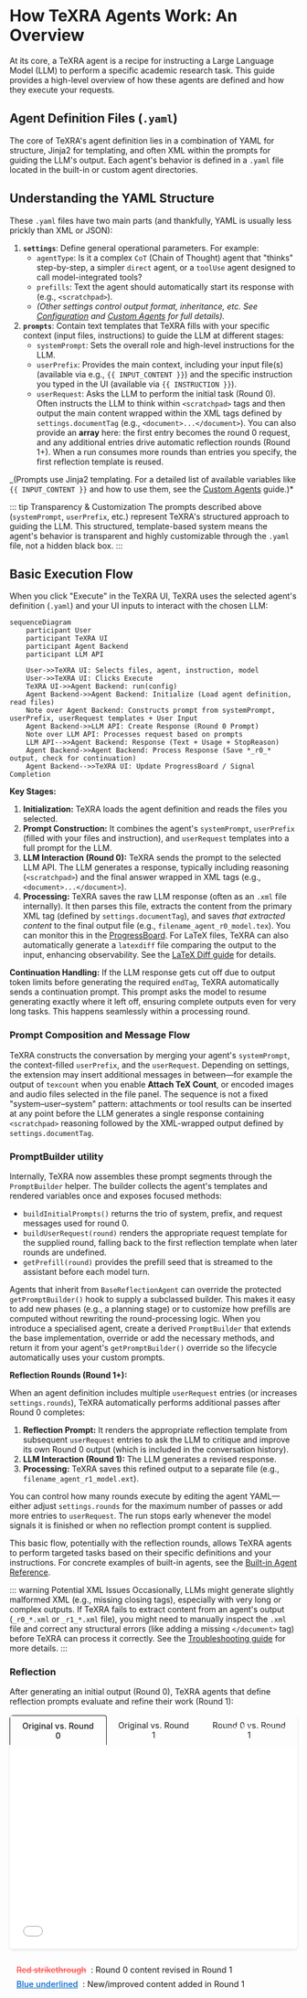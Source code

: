 # How TeXRA Agents Work: An Overview

At its core, a TeXRA agent is a recipe for instructing a Large Language Model (LLM) to perform a specific academic research task. This guide provides a high-level overview of how these agents are defined and how they execute your requests.

## Agent Definition Files (`.yaml`)

The core of TeXRA's agent definition lies in a combination of YAML for structure, Jinja2 for templating, and often XML within the prompts for guiding the LLM's output. Each agent's behavior is defined in a `.yaml` file located in the built-in or custom agent directories.

## Understanding the YAML Structure

These `.yaml` files have two main parts (and thankfully, YAML is usually less prickly than XML or JSON):

1.  **`settings`**: Define general operational parameters. For example:
    - `agentType`: Is it a complex `CoT` (Chain of Thought) agent that "thinks" step-by-step, a simpler `direct` agent, or a `toolUse` agent designed to call model-integrated tools?
    - `prefills`: Text the agent should automatically start its response with (e.g., `<scratchpad>`).
    - _(Other settings control output format, inheritance, etc. See [Configuration](./configuration.md) and [Custom Agents](./custom-agents.md) for full details)._
2.  **`prompts`**: Contain text templates that TeXRA fills with your specific context (input files, instructions) to guide the LLM at different stages:
    - `systemPrompt`: Sets the overall role and high-level instructions for the LLM.
    - `userPrefix`: Provides the main context, including your input file(s) (available via e.g., `{{ INPUT_CONTENT }}`) and the specific instruction you typed in the UI (available via `{{ INSTRUCTION }}`).
    - `userRequest`: Asks the LLM to perform the initial task (Round 0). Often instructs the LLM to think within `<scratchpad>` tags and then output the main content wrapped within the XML tags defined by `settings.documentTag` (e.g., `<document>...</document>`). You can also provide an **array** here: the first entry becomes the round 0 request, and any additional entries drive automatic reflection rounds (Round 1+). When a run consumes more rounds than entries you specify, the first reflection template is reused.

\_(Prompts use Jinja2 templating. For a detailed list of available variables like `{{ INPUT_CONTENT }}` and how to use them, see the [Custom Agents](./custom-agents.md) guide.)\*

::: tip Transparency & Customization
The prompts described above (`systemPrompt`, `userPrefix`, etc.) represent TeXRA's structured approach to guiding the LLM. This structured, template-based system means the agent's behavior is transparent and highly customizable through the `.yaml` file, not a hidden black box.
:::

## Basic Execution Flow

When you click "Execute" in the TeXRA UI, TeXRA uses the selected agent's definition (`.yaml`) and your UI inputs to interact with the chosen LLM:

```mermaid
sequenceDiagram
    participant User
    participant TeXRA UI
    participant Agent Backend
    participant LLM API

    User->>TeXRA UI: Selects files, agent, instruction, model
    User->>TeXRA UI: Clicks Execute
    TeXRA UI->>Agent Backend: run(config)
    Agent Backend->>Agent Backend: Initialize (Load agent definition, read files)
    Note over Agent Backend: Constructs prompt from systemPrompt, userPrefix, userRequest templates + User Input
    Agent Backend->>LLM API: Create Response (Round 0 Prompt)
    Note over LLM API: Processes request based on prompts
    LLM API-->>Agent Backend: Response (Text + Usage + StopReason)
    Agent Backend->>Agent Backend: Process Response (Save *_r0_* output, check for continuation)
    Agent Backend-->>TeXRA UI: Update ProgressBoard / Signal Completion
```

**Key Stages:**

1.  **Initialization:** TeXRA loads the agent definition and reads the files you selected.
2.  **Prompt Construction:** It combines the agent's `systemPrompt`, `userPrefix` (filled with your files and instruction), and `userRequest` templates into a full prompt for the LLM.
3.  **LLM Interaction (Round 0):** TeXRA sends the prompt to the selected LLM API. The LLM generates a response, typically including reasoning (`<scratchpad>`) and the final answer wrapped in XML tags (e.g., `<document>...</document>`).
4.  **Processing:** TeXRA saves the raw LLM response (often as an `.xml` file internally). It then parses this file, extracts the content from the primary XML tag (defined by `settings.documentTag`), and saves _that extracted content_ to the final output file (e.g., `filename_agent_r0_model.tex`). You can monitor this in the [ProgressBoard](./progress-board.md). For LaTeX files, TeXRA can also automatically generate a `latexdiff` file comparing the output to the input, enhancing observability. See the [LaTeX Diff guide](./latex-diff.md) for details.

**Continuation Handling:** If the LLM response gets cut off due to output token limits before generating the required `endTag`, TeXRA automatically sends a continuation prompt. This prompt asks the model to resume generating exactly where it left off, ensuring complete outputs even for very long tasks. This happens seamlessly within a processing round.

### Prompt Composition and Message Flow

TeXRA constructs the conversation by merging your agent's `systemPrompt`, the context-filled `userPrefix`, and the `userRequest`. Depending on settings, the extension may insert additional messages in between—for example the output of `texcount` when you enable **Attach TeX Count**, or encoded images and audio files selected in the file panel. The sequence is not a fixed "system–user–system" pattern: attachments or tool results can be inserted at any point before the LLM generates a single response containing `<scratchpad>` reasoning followed by the XML-wrapped output defined by `settings.documentTag`.

### PromptBuilder utility

Internally, TeXRA now assembles these prompt segments through the `PromptBuilder` helper. The builder collects the agent's templates and rendered variables once and exposes focused methods:

- `buildInitialPrompts()` returns the trio of system, prefix, and request messages used for round 0.
- `buildUserRequest(round)` renders the appropriate request template for the supplied round, falling back to the first reflection template when later rounds are undefined.
- `getPrefill(round)` provides the prefill seed that is streamed to the assistant before each model turn.

Agents that inherit from `BaseReflectionAgent` can override the protected `getPromptBuilder()` hook to supply a subclassed builder. This makes it easy to add new phases (e.g., a planning stage) or to customize how prefills are computed without rewriting the round-processing logic. When you introduce a specialised agent, create a derived `PromptBuilder` that extends the base implementation, override or add the necessary methods, and return it from your agent's `getPromptBuilder()` override so the lifecycle automatically uses your custom prompts.

**Reflection Rounds (Round 1+):**

When an agent definition includes multiple `userRequest` entries (or increases `settings.rounds`), TeXRA automatically performs additional passes after Round 0 completes:

1.  **Reflection Prompt:** It renders the appropriate reflection template from subsequent `userRequest` entries to ask the LLM to critique and improve its own Round 0 output (which is included in the conversation history).
2.  **LLM Interaction (Round 1):** The LLM generates a revised response.
3.  **Processing:** TeXRA saves this refined output to a separate file (e.g., `filename_agent_r1_model.ext`).

You can control how many rounds execute by editing the agent YAML—either adjust `settings.rounds` for the maximum number of passes or add more entries to `userRequest`. The run stops early whenever the model signals it is finished or when no reflection prompt content is supplied.

This basic flow, potentially with the reflection rounds, allows TeXRA agents to perform targeted tasks based on their specific definitions and your instructions. For concrete examples of built-in agents, see the [Built-in Agent Reference](./built-in-agents.md).

::: warning Potential XML Issues
Occasionally, LLMs might generate slightly malformed XML (e.g., missing closing tags), especially with very long or complex outputs. If TeXRA fails to extract content from an agent's output (`_r0_*.xml` or `_r1_*.xml` file), you might need to manually inspect the `.xml` file and correct any structural errors (like adding a missing `</document>` tag) before TeXRA can process it correctly. See the [Troubleshooting guide](../reference/troubleshooting.md#output-file-corruption) for more details.
:::

### Reflection

After generating an initial output (Round 0), TeXRA agents that define reflection prompts evaluate and refine their work (Round 1):

<div class="reflection-pdf-viewer">
  <div class="pdf-tabs">
    <button type="button" class="pdf-tab active" data-pdf="/examples/draft_polish_r0_gemini25p_diff.pdf">Original vs. Round 0</button>
    <button type="button" class="pdf-tab" data-pdf="/examples/draft_polish_r1_gemini25p_diff.pdf">Original vs. Round 1</button>
    <button type="button" class="pdf-tab" data-pdf="/examples/draft_polish_r1_gemini25p_diffr1r0.pdf">Round 0 vs. Round 1</button>
  </div>
  <iframe src="/examples/draft_polish_r1_gemini25p_diffr1r0.pdf" id="pdf-frame" class="reflection-pdf-frame"></iframe>
  <a href="/examples/draft_polish_r1_gemini25p_diffr1r0.pdf" target="_blank" id="pdf-link" class="reflection-pdf-link">View full example</a>
</div>

<div class="reflection-legend">
  <div class="legend-item"><span class="del">Red strikethrough</span>: Round 0 content revised in Round 1</div>
  <div class="legend-item"><span class="add">Blue underlined</span>: New/improved content added in Round 1</div>
</div>

<style>
.reflection-pdf-viewer {
  position: relative;
  width: 100%;
  border: 1px solid var(--vp-c-divider);
  border-radius: 6px;
  overflow: hidden;
  box-shadow: 0 2px 4px rgba(0,0,0,0.1);
  margin: 1rem 0;
}
.reflection-pdf-frame {
  width: 100%;
  height: 350px;
  border: none;
}
.reflection-pdf-link {
  position: absolute;
  top: 10px;
  right: 10px;
  color: white;
  padding: 5px 10px;
  border-radius: 4px;
  text-decoration: none;
  font-size: 0.85rem;
}
.reflection-pdf-link:hover {
  background: var(--vp-c-brand);
}
.reflection-legend {
  display: flex;
  flex-direction: column;
  gap: 0.5rem;
  font-size: 0.9rem;
  margin-top: 0.5rem;
  border: 1px solid var(--vp-c-divider);
  border-radius: 4px;
  padding: 0.75rem;
  background-color: var(--vp-c-bg-soft);
}
.legend-item {
  display: flex;
  align-items: center;
  gap: 0.5rem;
}
.reflection-legend .del {
  color: #ff5252;
  text-decoration: line-through;
  font-weight: 500;
}
.reflection-legend .add {
  color: #0066cc;
  text-decoration: underline;
  font-weight: 500;
}
.pdf-tabs {
  display: flex;
  border-bottom: 1px solid var(--vp-c-divider);
  margin-bottom: 0.5rem;
}
.pdf-tab {
  padding: 0.5rem 1rem;
  cursor: pointer;
  border: 1px solid transparent;
  border-bottom: none;
  border-radius: 4px 4px 0 0;
  font-size: 0.9rem;
  text-decoration: none;
  color: inherit;
  background: none;
  font-family: inherit;
  text-align: center;
}
.pdf-tab:hover {
  background-color: var(--vp-c-bg-soft);
}
.pdf-tab.active {
  background-color: var(--vp-c-bg-soft);
  border-color: var(--vp-c-divider);
  border-bottom-color: var(--vp-c-bg-soft);
  color: var(--vp-c-brand);
  font-weight: 500;
  margin-bottom: -1px;
}
</style>
